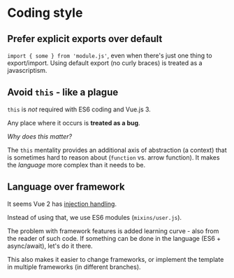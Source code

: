 # Coding style

## Prefer explicit exports over default

`import { some } from 'module.js'`, even when there's just one thing to export/import. Using default export (no curly braces) is treated as a javascriptism.

## Avoid `this` - like a plague

`this` is *not* required with ES6 coding and Vue.js 3.

Any place where it occurs is **treated as a bug**.

*Why does this matter?*

The `this` mentality provides an additional axis of abstraction (a context) that is sometimes hard to reason about (`function` vs. arrow function). It makes the *language* more complex than it needs to be.

## Language over framework

It seems Vue 2 has [injection handling](https://vuejs.org/v2/api/#provide-inject).

Instead of using that, we use ES6 modules (`mixins/user.js`).

The problem with framework features is added learning curve - also from the reader of such code. If something can be done in the language (ES6 + async/await), let's do it there.

This also makes it easier to change frameworks, or implement the template in multiple frameworks (in different branches).

